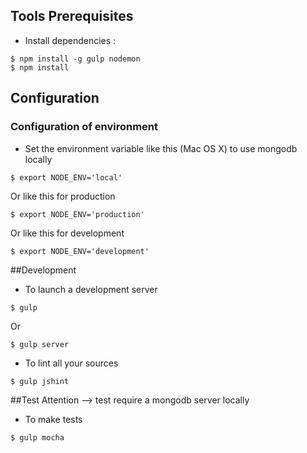 ## Tools Prerequisites
+ Install dependencies :
```
$ npm install -g gulp nodemon
$ npm install
```
## Configuration
### Configuration of environment
+ Set the environment variable like this (Mac OS X) to use mongodb locally
```
$ export NODE_ENV='local'
```
Or like this for production
```
$ export NODE_ENV='production'
```
Or like this for development
```
$ export NODE_ENV='development'
```
##Development

+ To launch a development server
```
$ gulp
```
Or
```
$ gulp server
```
+ To lint all your sources
```
$ gulp jshint
```

##Test
Attention --> test require a mongodb server locally
+ To make tests
```
$ gulp mocha
```

